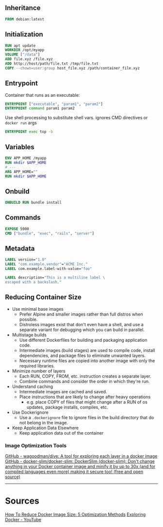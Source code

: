 ## Inheritance
```Dockerfile
FROM debian:latest
```

## Initialization
```Dockerfile
RUN apt update
WORKDIR /opt/myapp
VOLUME ["/data"]
ADD file.xyz /file.xyz
ADD http://host/path/file.txt /tmp/file.txt
COPY --chown=user:group host_file.xyz /path/container_file.xyz
```

## Entrypoint
Container that runs as an executable:
```Dockerfile
ENTRYPOINT ["executable", "param1", "param2"]
ENTRYPOINT command param1 param2
```

Use shell processing to substitute shell vars.
ignores CMD directives or `docker run` args
```Dockerfile
ENTRYPOINT exec top -b
```

## Variables
```Dockerfile
ENV APP_HOME /myapp
RUN mkdir $APP_HOME
# ---
ARG APP_HOME=""
RUN mkdir $APP_HOME
```

## Onbuild
```Dockerfile
ONBUILD RUN bundle install
```

## Commands
```Dockerfile
EXPOSE 5900
CMD ["bundle", "exec", "rails", "server"]
```

## Metadata
```Dockerfile
LABEL version="1.0"
LABEL "com.example.vendor"="ACME Inc."
LABEL com.example.label-with-value="foo"

LABEL dexcription="This is a multiline label \
escaped with a backslash."
```

## Reducing Container Size

- Use minimal base images
	- Prefer Alpine and smaller images rather than full distros when possible.
	- Distroless images exist that don't even have a shell, and use a separate variant for debugging which you can build in parallel.
- Multistage builds
	- Use different Dockerfiles for building and packaging application code. 
	- Intermediate images (build stages) are used to compile code, install dependencies, and package files to eliminate unwanted layers.
	- Necessary runtime files are copied into another image with only the required libraries.
- Minimize number of layers
	- Each RUN, COPY, FROM, etc. instruction creates a separate layer.
	- Combine commands and consider the order in which they're run.
- Understand caching
	- Intermediate images are cached and saved.
	- Place instructions that are likely to change after heavy operations
		- e.g. place COPY of files that might change after a RUN of os updates, package installs, compiles, etc.
- Use Dockerignore
	- Use a `.dockerignore` file to ignore files in the build directory that do not belong in the image.
- Keep Application Data Elsewhere
	- Keep application data out of the container


### Image Optimization Tools
[GitHub - wagoodman/dive: A tool for exploring each layer in a docker image](https://github.com/wagoodman/dive)
[GitHub - docker-slim/docker-slim: DockerSlim (docker-slim): Don't change anything in your Docker container image and minify it by up to 30x (and for compiled languages even more) making it secure too! (free and open source)](https://github.com/docker-slim/docker-slim)

----
# Sources
[How To Reduce Docker Image Size: 5 Optimization Methods](https://devopscube.com/reduce-docker-image-size/)
[Exploring Docker - YouTube](https://www.youtube.com/playlist?list=PLillGF-Rfqbb6vZqT-Lzi9Al_noaY5LAs)

